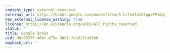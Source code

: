 ```yaml
---
content_type: external-resource
external_url: https://books.google.com/books?id=sLS-LcfnV5sC&lpg=PP1&pg=PP1#v=onepage&q&f=false
has_external_license_warning: true
license: https://en.wikipedia.org/wiki/All_rights_reserved
status: ''
title: Google Books
uid: 98c9537f-46bf-475a-9b8f-febd1ffa8fb6
wayback_url: ''
---
```

